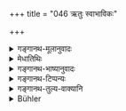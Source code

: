+++
title = "046 ऋतुः स्वाभाविकः"

+++

<details><summary>गङ्गानथ-मूलानुवादः</summary>

Sixteen days, including the four days that are censured by good men, have been declared to be the normal “season” for women.—(46)
</details>

<details><summary>मेधातिथिः</summary>

ऋतुलक्षणार्थं श्लोको ऽयम् । वैद्यकादिशास्त्रावगम्यो ऽयम् अर्थो न विधिमूल एव । एवं "युग्मासु पुत्राः" (म्ध् ३.४८) इत्य् एताव् अपि श्लोकौ । 

- **षोडशरात्रयस्** ताः **स्त्रीणां** मासि मासि **स्वाभाविक ऋतुः** । प्रमाणान्तरमूलत्वाच् चाश्रुतम् अपि मासि मासीति गम्यते । स्वभावे भवः **स्वाभाविकः** स्वस्थप्रकृतीनां यो भवति । व्याध्यादिना कस्याश्चित् प्राप्तकालो ऽपि निवर्तते, घृततिलाध्यौषधोपयोगेन रतिवशेन चाकाले ऽपि संवर्तते । अतः स्वाभाविक ऋतुस् ता रात्रय उच्यन्ते । **चतुर्भिर् इतरैः** । चत्वार्य् अहानि यानि **सद्भिर् विगर्हितानि,** प्रतिषिद्धस्त्रीस्पर्शसंभाषणादीनि, तानि च प्रथमशोणितप्रदर्शनात् प्रभृति । अहर्ग्रहणं च सर्वाहोरात्रोपलक्षणार्थम् । **तैः सह** ॥ ३.४६ ॥
</details>

<details><summary>गङ्गानथ-भाष्यानुवादः</summary>

The verse is meant to provide a definition of ‘season;’ and what is stated here is based upon medical science, not upon any scriptural injunctions. Similarly, the two verses beginning with the
*forty-eighth*.

‘*Sixteen days*,’ in every month, constitute the ‘natural season’ for women. That ‘every month’ is meant, we gather from other sources, though it is not mentioned in this verse.

‘*Normal*’—what comes by nature; *i.e*., what happens in the case of women in normal health; in cases of disease and such other causes, the flow is absent even when the time has arrived; and by means of such medicines as butter and sesamum, and so forth, or by excessive sexual intercourse, the flow is brought on even before time. Hence the sixteen days are called the ‘normal season.’

‘*Including the four days*’—the four days that are censured by all good men, during which the touching of, and conversing with, the woman has been prohibited; these are the four days beginning with the first day on which the flow of blood becomes visible. ‘*Day*’ stands for ‘day and night.’
</details>

<details><summary>गङ्गानथ-टिप्पन्यः</summary>

This verse is quoted in *Parāśaramādhava* (Ācāra, p. 437) in support of the view that counting from the first day of the menses, sixteen days constitute the ‘season’, of which the first four days are condemned by good men.

*Vīramitrodaya* (Āhnika, p. 539) quotes this verse, and adds that the
addition of the term ‘*svābhāvikaḥ*’, ‘normal,’ indicates that the period may vary, on account of the presence of certain diseases and other causes.

This verse is quoted also in *Nirṇayasindhu* (p. 166);—in
*Saṃskāraratnamālā* (p. 680), which adds that the specification of
‘night’ implies the prohibition of intercourse during the day;—and in
*Smṛticandrikā* (Saṃskāra, p. 38).
</details>

<details><summary>गङ्गानथ-तुल्य-वाक्यानि</summary>

**(verses 3.45-50)  
**

See Comparative notes for [Verse 3.45].
</details>

<details><summary>Bühler</summary>

046	Sixteen (days and) nights (in each month), including four days which differ from the rest and are censured by the virtuous, (are called) the natural season of women.
</details>
